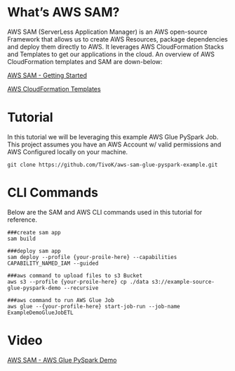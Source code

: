 # What’s AWS SAM?

AWS SAM (ServerLess Application Manager) is an AWS open-source Framework that allows us to  create AWS Resources, package dependencies and deploy them directly to AWS. It leverages AWS CloudFormation Stacks and Templates to get our applications in the cloud. An overview of AWS CloudFormation templates and SAM are down-below:

[AWS SAM - Getting Started]

[AWS CloudFormation Templates]

# Tutorial

In this tutorial we will be leveraging this example AWS Glue PySpark Job. This project assumes
you have an AWS Account w/ valid permissions and AWS Configured locally on your machine.

```
git clone https://github.com/TivoK/aws-sam-glue-pyspark-example.git
```

# CLI Commands
Below are the SAM and AWS CLI commands used in this tutorial for reference.

```
###create sam app
sam build

###deploy sam app
sam deploy --profile {your-proile-here} --capabilities CAPABILITY_NAMED_IAM --guided

###aws command to upload files to s3 Bucket
aws s3 --profile {your-proile-here} cp ./data s3://example-source-glue-pyspark-demo --recursive

###aws command to run AWS Glue Job
aws glue --{your-profile-here} start-job-run --job-name  ExampleDemoGlueJobETL
```

# Video
[AWS SAM - AWS Glue PySpark Demo] 

[AWS SAM - Getting Started]: <https://aws.amazon.com/serverless/sam/>
[AWS CloudFormation Templates]: <https://aws.amazon.com/cloudformation/resources/templates/>
[AWS SAM - AWS Glue PySpark Demo]:<https://www.youtube.com/watch?v=UTmn8MfXWuE>


